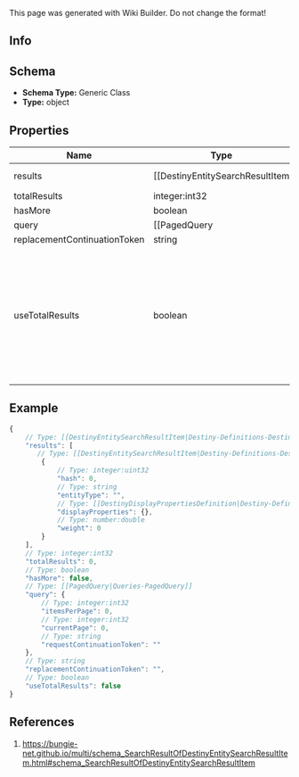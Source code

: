 <span class="wiki-builder">This page was generated with Wiki Builder. Do not change the format!</span>

## Info

## Schema
* **Schema Type:** Generic Class
* **Type:** object

## Properties
Name | Type | Description
---- | ---- | -----------
results | [[DestinyEntitySearchResultItem|Destiny-Definitions-DestinyEntitySearchResultItem]]:Definition[] | 
totalResults | integer:int32 | 
hasMore | boolean | 
query | [[PagedQuery|Queries-PagedQuery]] | 
replacementContinuationToken | string | 
useTotalResults | boolean | If useTotalResults is true, then totalResults represents an accurate count. If False, it does not, and may be estimated/only the size of the current page. Either way, you should probably always only trust hasMore. This is a long-held historical throwback to when we used to do paging with known total results. Those queries toasted our database, and we were left to hastily alter our endpoints and create backward- compatible shims, of which useTotalResults is one.

## Example
```javascript
{
    // Type: [[DestinyEntitySearchResultItem|Destiny-Definitions-DestinyEntitySearchResultItem]]:Definition[]
    "results": [
       // Type: [[DestinyEntitySearchResultItem|Destiny-Definitions-DestinyEntitySearchResultItem]]:Definition
        {
            // Type: integer:uint32
            "hash": 0,
            // Type: string
            "entityType": "",
            // Type: [[DestinyDisplayPropertiesDefinition|Destiny-Definitions-Common-DestinyDisplayPropertiesDefinition]]:Definition
            "displayProperties": {},
            // Type: number:double
            "weight": 0
        }
    ],
    // Type: integer:int32
    "totalResults": 0,
    // Type: boolean
    "hasMore": false,
    // Type: [[PagedQuery|Queries-PagedQuery]]
    "query": {
        // Type: integer:int32
        "itemsPerPage": 0,
        // Type: integer:int32
        "currentPage": 0,
        // Type: string
        "requestContinuationToken": ""
    },
    // Type: string
    "replacementContinuationToken": "",
    // Type: boolean
    "useTotalResults": false
}

```

## References
1. https://bungie-net.github.io/multi/schema_SearchResultOfDestinyEntitySearchResultItem.html#schema_SearchResultOfDestinyEntitySearchResultItem
